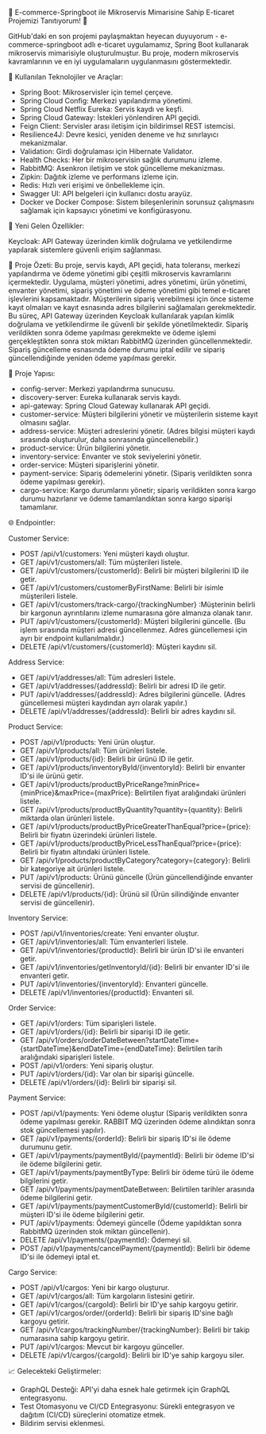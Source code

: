 🚀 E-commerce-Springboot ile Mikroservis Mimarisine Sahip E-ticaret Projemizi Tanıtıyorum! 🛒

GitHub'daki en son projemi paylaşmaktan heyecan duyuyorum - e-commerce-springboot adlı e-ticaret uygulamamız, Spring Boot kullanarak mikroservis mimarisiyle oluşturulmuştur. Bu proje, modern mikroservis kavramlarının ve en iyi uygulamaların uygulanmasını göstermektedir.

🔧 Kullanılan Teknolojiler ve Araçlar:

* Spring Boot: Mikroservisler için temel çerçeve.
* Spring Cloud Config: Merkezi yapılandırma yönetimi.
* Spring Cloud Netflix Eureka: Servis kaydı ve keşfi.
* Spring Cloud Gateway: İstekleri yönlendiren API geçidi.
* Feign Client: Servisler arası iletişim için bildirimsel REST istemcisi.
* Resilience4J: Devre kesici, yeniden deneme ve hız sınırlayıcı mekanizmalar.
* Validation: Girdi doğrulaması için Hibernate Validator.
* Health Checks: Her bir mikroservisin sağlık durumunu izleme.
* RabbitMQ: Asenkron iletişim ve stok güncelleme mekanizması.
* Zipkin: Dağıtık izleme ve performans izleme için.
* Redis: Hızlı veri erişimi ve önbellekleme için.
* Swagger UI: API belgeleri için kullanıcı dostu arayüz.
* Docker ve Docker Compose: Sistem bileşenlerinin sorunsuz çalışmasını sağlamak için kapsayıcı yönetimi ve konfigürasyonu.
  
🔑 Yeni Gelen Özellikler:

Keycloak: API Gateway üzerinden kimlik doğrulama ve yetkilendirme yapılarak sistemlere güvenli erişim sağlanması.

📌  Proje Özeti: Bu proje, servis kaydı, API geçidi, hata toleransı, merkezi yapılandırma ve ödeme yönetimi gibi çeşitli mikroservis kavramlarını içermektedir. Uygulama, müşteri yönetimi, adres yönetimi, ürün yönetimi, envanter yönetimi, sipariş yönetimi ve ödeme yönetimi gibi temel e-ticaret işlevlerini kapsamaktadır. Müşterilerin sipariş verebilmesi için önce sisteme kayıt olmaları ve kayıt esnasında adres bilgilerini sağlamaları gerekmektedir. Bu süreç, API Gateway üzerinden Keycloak kullanılarak yapılan kimlik doğrulama ve yetkilendirme ile güvenli bir şekilde yönetilmektedir. Sipariş verildikten sonra ödeme yapılması gerekmekte ve ödeme işlemi gerçekleştikten sonra stok miktarı RabbitMQ üzerinden güncellenmektedir. Sipariş güncelleme esnasında ödeme durumu iptal edilir ve sipariş güncellendiğinde yeniden ödeme yapılması gerekir.

📂 Proje Yapısı:

* config-server: Merkezi yapılandırma sunucusu.
* discovery-server: Eureka kullanarak servis kaydı.
* api-gateway: Spring Cloud Gateway kullanarak API geçidi.
* customer-service: Müşteri bilgilerini yönetir ve müşterilerin sisteme kayıt olmasını sağlar.
* address-service: Müşteri adreslerini yönetir. (Adres bilgisi müşteri kaydı sırasında oluşturulur, daha sonrasında güncellenebilir.)
* product-service: Ürün bilgilerini yönetir.
* inventory-service: Envanter ve stok seviyelerini yönetir.
* order-service: Müşteri siparişlerini yönetir.
* payment-service: Sipariş ödemelerini yönetir. (Sipariş verildikten sonra ödeme yapılması gerekir).
* cargo-service: Kargo durumlarını yönetir; sipariş verildikten sonra kargo durumu hazırlanır ve ödeme tamamlandıktan sonra kargo siparişi tamamlanır.
  
🌐 Endpointler:

Customer Service:

* POST /api/v1/customers: Yeni müşteri kaydı oluştur.
* GET /api/v1/customers/all: Tüm müşterileri listele.
* GET /api/v1/customers/{customerId}: Belirli bir müşteri bilgilerini ID ile getir.
* GET /api/v1/customers/customerByFirstName: Belirli bir isimle müşterileri listele.
* GET /api/v1/customers/track-cargo/{trackingNumber} :Müşterinin belirli bir kargonun ayrıntılarını izleme numarasına göre almanıza olanak tanır.
* PUT /api/v1/customers/{customerId}: Müşteri bilgilerini güncelle. (Bu işlem sırasında müşteri adresi güncellenmez. Adres güncellemesi için ayrı bir endpoint kullanılmalıdır.)
* DELETE /api/v1/customers/{customerId}: Müşteri kaydını sil.

Address Service:

* GET /api/v1/addresses/all: Tüm adresleri listele.
* GET /api/v1/addresses/{addressId}: Belirli bir adresi ID ile getir.
* PUT /api/v1/addresses/{addressId}: Adres bilgilerini güncelle. (Adres güncellemesi müşteri kaydından ayrı olarak yapılır.)
* DELETE /api/v1/addresses/{addressId}: Belirli bir adres kaydını sil.

Product Service:

* POST /api/v1/products: Yeni ürün oluştur.
* GET /api/v1/products/all: Tüm ürünleri listele.
* GET /api/v1/products/{id}: Belirli bir ürünü ID ile getir.
* GET /api/v1/products/inventoryById/{inventoryId}: Belirli bir envanter ID'si ile ürünü getir.
* GET /api/v1/products/productByPriceRange?minPrice={minPrice}&maxPrice={maxPrice}: Belirtilen fiyat aralığındaki ürünleri listele.
* GET /api/v1/products/productByQuantity?quantity={quantity}: Belirli miktarda olan ürünleri listele.
* GET /api/v1/products/productByPriceGreaterThanEqual?price={price}: Belirli bir fiyatın üzerindeki ürünleri listele.
* GET /api/v1/products/productByPriceLessThanEqual?price={price}: Belirli bir fiyatın altındaki ürünleri listele.
* GET /api/v1/products/productByCategory?category={category}: Belirli bir kategoriye ait ürünleri listele.
* PUT /api/v1/products: Ürünü güncelle (Ürün güncellendiğinde envanter servisi de güncellenir).
* DELETE /api/v1/products/{id}: Ürünü sil (Ürün silindiğinde envanter servisi de güncellenir).

Inventory Service:

* POST /api/v1/inventories/create: Yeni envanter oluştur.
* GET /api/v1/inventories/all: Tüm envanterleri listele.
* GET /api/v1/inventories/{productId}: Belirli bir ürün ID'si ile envanteri getir.
* GET /api/v1/inventories/getInventoryId/{id}: Belirli bir envanter ID'si ile envanteri getir.
* PUT /api/v1/inventories/{inventoryId}: Envanteri güncelle.
* DELETE /api/v1/inventories/{productId}: Envanteri sil.

Order Service:

* GET /api/v1/orders: Tüm siparişleri listele.
* GET /api/v1/orders/{id}: Belirli bir siparişi ID ile getir.
* GET /api/v1/orders/orderDateBetween?startDateTime={startDateTime}&endDateTime={endDateTime}: Belirtilen tarih aralığındaki siparişleri listele.
* POST /api/v1/orders: Yeni sipariş oluştur.
* PUT /api/v1/orders/{id}: Var olan bir siparişi güncelle.
* DELETE /api/v1/orders/{id}: Belirli bir siparişi sil.

Payment Service:

* POST /api/v1/payments: Yeni ödeme oluştur (Sipariş verildikten sonra ödeme yapılması gerekir. RABBIT MQ üzerinden ödeme alındıktan sonra stok güncellemesi yapılır).
* GET /api/v1/payments/{orderId}: Belirli bir sipariş ID'si ile ödeme durumunu getir.
* GET /api/v1/payments/paymentById/{paymentId}: Belirli bir ödeme ID'si ile ödeme bilgilerini getir.
* GET /api/v1/payments/paymentByType: Belirli bir ödeme türü ile ödeme bilgilerini getir.
* GET /api/v1/payments/paymentDateBetween: Belirtilen tarihler arasında ödeme bilgilerini getir.
* GET /api/v1/payments/paymentCustomerById/{customerId}: Belirli bir müşteri ID'si ile ödeme bilgilerini getir.
* PUT /api/v1/payments: Ödemeyi güncelle (Ödeme yapıldıktan sonra RabbitMQ üzerinden stok miktarı güncellenir).
* DELETE /api/v1/payments/{paymentId}: Ödemeyi sil.
* POST /api/v1/payments/cancelPayment/{paymentId}: Belirli bir ödeme ID'si ile ödemeyi iptal et.

Cargo Service:
* POST /api/v1/cargos: Yeni bir kargo oluşturur.
* GET /api/v1/cargos/all: Tüm kargoların listesini getirir.
* GET /api/v1/cargos/{cargoId}: Belirli bir ID'ye sahip kargoyu getirir.
* GET /api/v1/cargos/order/{orderId}: Belirli bir sipariş ID'sine bağlı kargoyu getirir.
* GET /api/v1/cargos/trackingNumber/{trackingNumber}: Belirli bir takip numarasına sahip kargoyu getirir.
* PUT /api/v1/cargos: Mevcut bir kargoyu günceller.
* DELETE /api/v1/cargos/{cargoId}: Belirli bir ID'ye sahip kargoyu siler.

📈 Gelecekteki Geliştirmeler:

* GraphQL Desteği: API'yi daha esnek hale getirmek için GraphQL entegrasyonu.
* Test Otomasyonu ve CI/CD Entegrasyonu: Sürekli entegrasyon ve dağıtım (CI/CD) süreçlerini otomatize etmek.
* Bildirim servisi eklenmesi.

